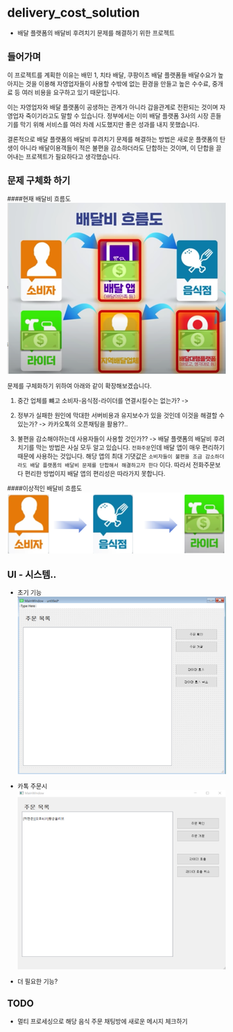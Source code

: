 # delivery_cost_solution
- 배달 플랫폼의 배달비 후려치기 문제를 해결하기 위한 프로젝트

## 들어가며
이 프로젝트를 계획한 이유는 배민 1, 치타 배달, 쿠팡이츠 배달 플랫폼들 배달수요가 높아지는 것을 이용해
자영업자들이 사용할 수밖에 없는 환경을 만들고 높은 수수료, 중개료 등 여러 비용을 요구하고 있기 때문입니다.

이는 자영업자와 배달 플랫폼이 공생하는 관계가 아니라 갑을관계로 전환되는 것이며 자영업자 죽이기라고도 말할 수 있습니다.
정부에서는 이미 배달 플랫폼 3사의 시장 흔들기를 막기 위해 서비스를 여러 차례 시도했지만 좋은 성과를 내지 못했습니다.

결론적으로 배달 플랫폼의 배달비 후려치기 문제를 해결하는 방법은 새로운 플랫폼의 탄생이 아니라
배달이용객들이 적은 불편을 감소하더라도 단합하는 것이며, 이 단합을 끌어내는 프로젝트가 필요하다고 생각했습니다.
## 문제 구체화 하기
####현재 배달비 흐름도
![img.png](jpg/img.png)

문제를 구체화하기 위하여 아래와 같이 확장해보겠습니다.
1. 중간 업체를 뺴고 소비자-음식점-라이더를 연결시킬수는 없는가? ->

2. 정부가 실패한 원인에 막대한 서버비용과 유지보수가 있을 것인데 이것을 해결할 수 있는가?
-> 카카오톡의 오픈채팅을 활용??..

3. 불편을 감소해야하는데 사용자들이 사용할 것인가??
-> 배달 플랫폼의 배달비 후려치기를 막는 방법은 사실 모두 알고 있습니다.
`전화주문`인데 배달 앱이 매우 편리하기 때문에 사용하는 것입니다.
해당 앱의 최대 기댓값은 `소비자들이 불편을 조금 감소하더라도 배달 플랫폼의 배달비 문제를 단합해서 해결하고자 한다`
이다. 
따라서 전화주문보다 편리한 방법이지 배달 앱의 편리성은 따라가지 못합니다.

####이상적인 배달비 흐름도
![img.png](jpg/wanted.png)
## UI - 시스템..
- 초기 기능
![img.png](jpg/ui.png)

- 카톡 주문시
![img.png](order.png)
- 더 필요한 기능?


## TODO
- 멀티 프로세싱으로 해당 음식 주문 채팅방에 새로운 메시지 체크하기